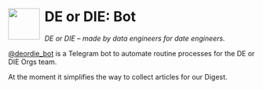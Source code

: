 # <img src="https://user-images.githubusercontent.com/408149/113920628-af5bbb80-97ed-11eb-91df-523cf5d27254.png" width="64" style="float: left; margin-right: 10px;"> DE or DIE: Bot

_DE or DIE – made by data engineers for date engineers._

[@deordie_bot](https://t.me/deordie_bot) is a Telegram bot to automate routine processes for the DE or DIE Orgs team.

At the moment it simplifies the way to collect articles for our Digest.

